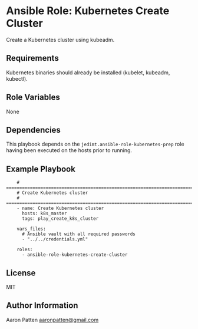 Ansible Role: Kubernetes Create Cluster
=========

Create a Kubernetes cluster using kubeadm.

Requirements
------------

Kubernetes binaries should already be installed (kubelet, kubeadm, kubectl).

Role Variables
--------------

None

Dependencies
------------

This playbook depends on the `jedimt.ansible-role-kubernetes-prep` role having been executed on the hosts prior to running.

Example Playbook
----------------

        # ===========================================================================
        # Create Kubernetes cluster
        # ===========================================================================
        - name: Create Kubernetes cluster
          hosts: k8s_master
          tags: play_create_k8s_cluster

        vars_files:
          # Ansible vault with all required passwords
          - "../../credentials.yml"

        roles:
          - ansible-role-kubernetes-create-cluster

License
-------

MIT

Author Information
------------------

Aaron Patten
aaronpatten@gmail.com
